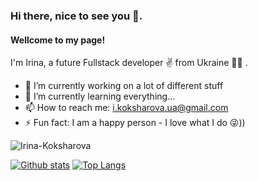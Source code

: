 ### Hi there, nice to see you 👋.
#### Wellcome to my page!
I'm Irina, a future Fullstack developer ✌️ from Ukraine 💛💙 .

- 🔭 I’m currently working on a lot of different stuff 
- 🌱 I’m currently learning everything... 
- 📫 How to reach me: i.koksharova.ua@gmail.com 
- ⚡ Fun fact:  I am a happy person - I love what I do 😜)) 

<p align=left> <img src=https://komarev.com/ghpvc/?username=Irina-Koksharova alt=Irina-Koksharova /> </p>

[![Github stats](https://github-readme-stats.vercel.app/api?username=Irina-Koksharova&show_icons=true&include_all_commits=true)](https://github.com/Irina-Koksharova/github-readme-stats)
[![Top Langs](https://github-readme-stats.vercel.app/api/top-langs/?username=Irina-Koksharova&layout=compact)](https://github.com/Irina-Koksharova/github-readme-stats)







